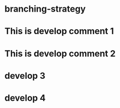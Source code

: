 # branching-strategy

# This is develop comment 1
# This is develop comment 2
# develop 3
# develop 4
